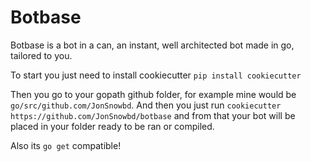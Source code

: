 # Botbase

Botbase is a bot in a can, an instant, well architected bot made in go, tailored to you.

To start you just need to install cookiecutter `pip install cookiecutter`

Then you go to your gopath github folder, for example mine would be `go/src/github.com/JonSnowbd`. And then
you just run `cookiecutter https://github.com/JonSnowbd/botbase` and from that your bot will be placed in your
folder ready to be ran or compiled.

Also its `go get` compatible!